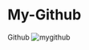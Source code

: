 # My-Github
Github
![mygithub](https://user-images.githubusercontent.com/32202745/46488483-16eeb580-c803-11e8-9cf0-20a97b529b1b.PNG)
